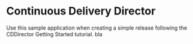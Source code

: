 # Continuous Delivery Director
Use this sample application when creating a simple release following the CDDirector Getting Started tutorial.
bla




